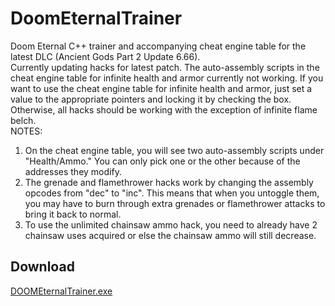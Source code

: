# DoomEternalTrainer

Doom Eternal C++ trainer and accompanying cheat engine table for the latest DLC (Ancient Gods Part 2 Update 6.66).
<br>
Currently updating hacks for latest patch. The auto-assembly scripts in the cheat engine table for infinite health and armor currently not working.  If you want to use the cheat engine table for infinite health and armor, just set a value to the appropriate pointers and locking it by checking the box.  Otherwise, all hacks should be working with the exception of infinite flame belch.
<br>
NOTES:
1. On the cheat engine table, you will see two auto-assembly scripts under "Health/Ammo." You can only pick one or the other because of the addresses they modify.
2. The grenade and flamethrower hacks work by changing the assembly opcodes from "dec" to "inc". This means that when you untoggle them, you may have to burn through extra grenades or flamethrower attacks to bring it back to normal.
3. To use the unlimited chainsaw ammo hack, you need to already have 2 chainsaw uses acquired or else the chainsaw ammo will still decrease.

## Download

<a href="blob:https://github.com/30fe092a-5406-4be1-ba80-5af70eb99513">DOOMEternalTrainer.exe</a>